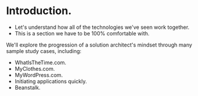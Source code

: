 # **Introduction.**

* Let's understand how all of the technologies we've seen work together.
* This is a section we have to be 100% comfortable with.

We'll explore the progression of a solution architect's mindset through many sample study cases, including:

* WhatIsTheTime.com.
* MyClothes.com.
* MyWordPress.com.
* Initiating applications quickly.
* Beanstalk.